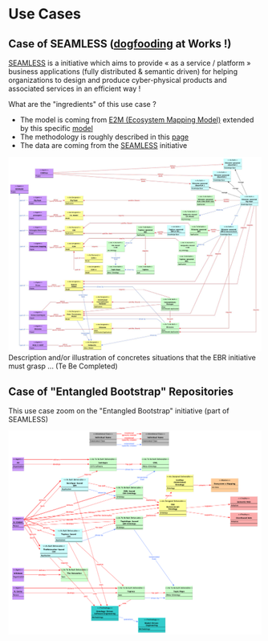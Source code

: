Use Cases
==

Case of SEAMLESS (<a href="https://en.wikipedia.org/wiki/Eating_your_own_dog_food">dogfooding</a> at Works !)
-

<a href="https://github.com/iPlumb3r/SEAMLESS">SEAMLESS</a> is a initiative which aims to provide « as a service / platform » business applications (fully distributed & semantic driven) for helping organizations to design and produce cyber-physical products and associated services in an efficient way !

What are the "ingredients" of this use case ?
* The model is coming from <a href="https://github.com/iPlumb3r/EcosystemMapping/blob/master/6_Ontologies/OWL-Ontology.md">E2M (Ecosystem Mapping Model)</a> extended by this specific <a href="https://github.com/iPlumb3r/EntangledBootstrap/tree/master/6_Ontologies">model</a>
* The methodology is roughly described in this <a href="https://github.com/iPlumb3r/EcosystemMapping/blob/master/1_Semantic/ReasonWhyA2-LevelModel_EN.md">page</a>
* The data are coming from the <a href="https://github.com/iPlumb3r/SEAMLESS">SEAMLESS</a> initiative

![UC_SEAMLESS](https://github.com/iPlumb3r/EntangledBootstrap/blob/master/images/UC_SEAMLESS_2020-04-02.jpg)
Description and/or illustration of concretes situations that the EBR initiative must grasp ...
(Te Be Completed)

Case of "Entangled Bootstrap" Repositories
-
This use case zoom on the "Entangled Bootstrap" initiative (part of SEAMLESS)

![EBR UC](https://github.com/iPlumb3r/EntangledBootstrap/blob/master/images/UC_EBR_2020-02-16.png)

